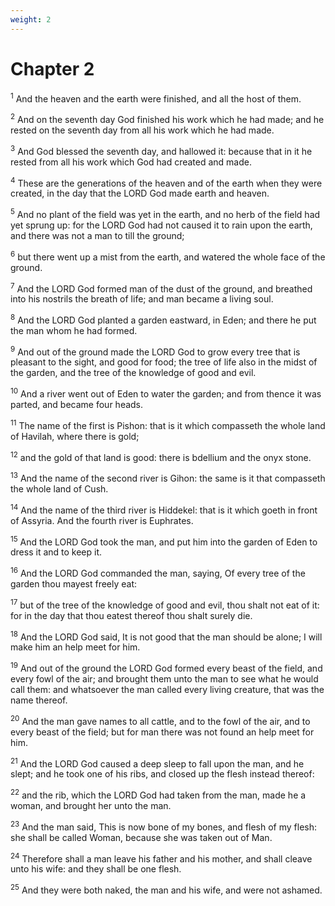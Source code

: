 ```yaml
---
weight: 2
---
```


# Chapter 2

<sup>1</sup> And the heaven and the earth were finished, and all the host of them. 

<sup>2</sup> And on the seventh day God finished his work which he had made; and he rested on the seventh day from all his work which he had made. 

<sup>3</sup> And God blessed the seventh day, and hallowed it: because that in it he rested from all his work which God had created and made. 

<sup>4</sup> These are the generations of the heaven and of the earth when they were created, in the day that the LORD God made earth and heaven. 

<sup>5</sup> And no plant of the field was yet in the earth, and no herb of the field had yet sprung up: for the LORD God had not caused it to rain upon the earth, and there was not a man to till the ground; 

<sup>6</sup> but there went up a mist from the earth, and watered the whole face of the ground. 

<sup>7</sup> And the LORD God formed man of the dust of the ground, and breathed into his nostrils the breath of life; and man became a living soul. 

<sup>8</sup> And the LORD God planted a garden eastward, in Eden; and there he put the man whom he had formed. 

<sup>9</sup> And out of the ground made the LORD God to grow every tree that is pleasant to the sight, and good for food; the tree of life also in the midst of the garden, and the tree of the knowledge of good and evil. 

<sup>10</sup> And a river went out of Eden to water the garden; and from thence it was parted, and became four heads. 

<sup>11</sup> The name of the first is Pishon: that is it which compasseth the whole land of Havilah, where there is gold; 

<sup>12</sup> and the gold of that land is good: there is bdellium and the onyx stone. 

<sup>13</sup> And the name of the second river is Gihon: the same is it that compasseth the whole land of Cush. 

<sup>14</sup> And the name of the third river is Hiddekel: that is it which goeth in front of Assyria. And the fourth river is Euphrates. 

<sup>15</sup> And the LORD God took the man, and put him into the garden of Eden to dress it and to keep it. 

<sup>16</sup> And the LORD God commanded the man, saying, Of every tree of the garden thou mayest freely eat: 

<sup>17</sup> but of the tree of the knowledge of good and evil, thou shalt not eat of it: for in the day that thou eatest thereof thou shalt surely die. 

<sup>18</sup> And the LORD God said, It is not good that the man should be alone; I will make him an help meet for him. 

<sup>19</sup> And out of the ground the LORD God formed every beast of the field, and every fowl of the air; and brought them unto the man to see what he would call them: and whatsoever the man called every living creature, that was the name thereof. 

<sup>20</sup> And the man gave names to all cattle, and to the fowl of the air, and to every beast of the field; but for man there was not found an help meet for him. 

<sup>21</sup> And the LORD God caused a deep sleep to fall upon the man, and he slept; and he took one of his ribs, and closed up the flesh instead thereof: 

<sup>22</sup> and the rib, which the LORD God had taken from the man, made he a woman, and brought her unto the man. 

<sup>23</sup> And the man said, This is now bone of my bones, and flesh of my flesh: she shall be called Woman, because she was taken out of Man. 

<sup>24</sup> Therefore shall a man leave his father and his mother, and shall cleave unto his wife: and they shall be one flesh. 

<sup>25</sup> And they were both naked, the man and his wife, and were not ashamed. 



